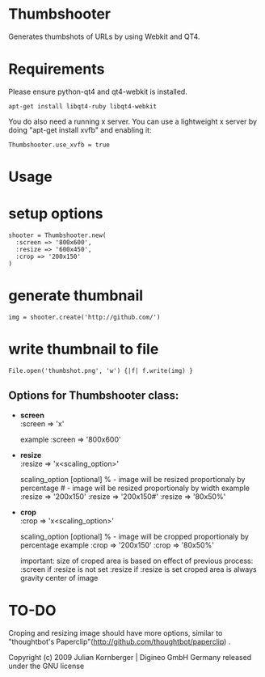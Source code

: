 Thumbshooter
============

Generates thumbshots of URLs by using Webkit and QT4.


Requirements
============

Please ensure python-qt4 and qt4-webkit is installed.

    apt-get install libqt4-ruby libqt4-webkit

You do also need a running x server. You can use a lightweight
x server by doing "apt-get install xvfb" and enabling it:

    Thumbshooter.use_xvfb = true

Usage
=======

# setup options
    shooter = Thumbshooter.new(
      :screen => '800x600',
      :resize => '600x450',
      :crop => '200x150'
    )

# generate thumbnail
    img = shooter.create('http://github.com/')

# write thumbnail to file
    File.open('thumbshot.png', 'w') {|f| f.write(img) }


Options for Thumbshooter class:
-------------------------------

  - **screen**    
    :screen => '<width>x<height>'

    example
        :screen => '800x600'

  - **resize**    
    :resize => '<width>x<height><scaling_option>'

    scaling_option [optional]
        % - image will be resized proportionaly by percentage 
        # -  image will be resized proportionaly by width
    example
        :resize => '200x150'
        :resize => '200x150#'
        :resize => '80x50%'

  - **crop**    
    :crop => '<width>x<height><scaling_option>'

    scaling_option [optional]
        % - image will be cropped proportionaly by percentage
    example
        :crop => '200x150'
        :crop => '80x50%'

    important:
        size of croped area is based on effect of previous process: 
            :screen if :resize is not set
            :resize if :resize is set
        croped area is always gravity center of image

TO-DO
=======

Croping and resizing image should have more options, similar to "thoughtbot's Paperclip"(http://github.com/thoughtbot/paperclip) .

Copyright (c) 2009 Julian Kornberger | Digineo GmbH Germany
released under the GNU license
